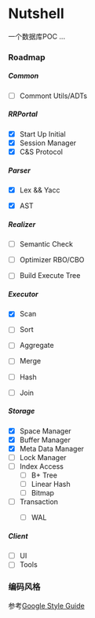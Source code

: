 # __Nutshell__

一个数据库POC ...

### __Roadmap__
##### __Common__  
- [ ] Commont Utils/ADTs

##### __RRPortal__  
- [x] Start Up Initial
- [x] Session Manager
- [x] C&S Protocol

##### __Parser__  
- [x] Lex && Yacc
- [x] AST


##### __Realizer__  
- [ ] Semantic Check
- [ ] Optimizer RBO/CBO
- [ ] Build Execute Tree


##### __Executor__  
- [x] Scan
- [ ] Sort
- [ ] Aggregate
- [ ] Merge
- [ ] Hash
- [ ] Join


##### __Storage__  
- [x] Space Manager
- [x] Buffer Manager
- [x] Meta Data Manager
- [ ] Lock Manager
- [ ] Index Access
    - [ ] B+ Tree
    - [ ] Linear Hash
    - [ ] Bitmap
- [ ] Transaction
	- [ ] WAL


##### __Client__  
- [ ] UI
- [ ] Tools

### __编码风格__


参考[Google Style Guide](http://zh-google-styleguide.readthedocs.io/en/latest/google-cpp-styleguide/)
 
